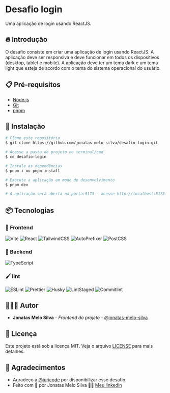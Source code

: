 # Desafio login

Uma aplicação de login usando ReactJS.

## 🔥 Introdução

O desafio consiste em criar uma aplicação de login usando ReactJS. A aplicação deve ser responsiva e deve funcionar em todos os dispositivos (desktop, tablet e mobile). A aplicação deve ter um tema dark e um tema light que esteja de acordo com o tema do sistema operacional do usuário.

## 📋 Pré-requisitos

- [Node.js](https://nodejs.org/en/download/)
- [Git](https://git-scm.com/downloads)
- [pnpm](https://pnpm.io/)

## 🚀 Instalação

```bash
# Clone este repositório
$ git clone https://github.com/jonatas-melo-silva/desafio-login.git

# Acesse a pasta do projeto no terminal/cmd
$ cd desafio-login

# Instale as dependências
$ pnpm i ou pnpm install

# Execute a aplicação em modo de desenvolvimento
$ pnpm dev

# A aplicação será aberta na porta:5173 - acesse http://localhost:5173
```

## 📦 Tecnologias

### 🎨 Frontend

![Vite](https://img.shields.io/badge/vite-%23646CFF.svg?style=for-the-badge&logo=vite&logoColor=white)
![React](https://img.shields.io/badge/react-%2320232a.svg?style=for-the-badge&logo=react&logoColor=%2361DAFB)
![TailwindCSS](https://img.shields.io/badge/tailwindcss-%2338B2AC.svg?style=for-the-badge&logo=tailwind-css&logoColor=white)
![AutoPrefixer](https://img.shields.io/badge/autoprefixer-%23FFFFFF.svg?style=for-the-badge&logo=autoprefixer&logoColor=white)
![PostCSS](https://img.shields.io/badge/postcss-%23DD3A0A.svg?style=for-the-badge&logo=postcss&logoColor=white)

### 🎲 Backend

![TypeScript](https://img.shields.io/badge/typescript-%23007ACC.svg?style=for-the-badge&logo=typescript&logoColor=white)

### 🖌️ lint

![ESLint](https://img.shields.io/badge/ESLint-4B3263?style=for-the-badge&logo=eslint&logoColor=white)
![Prettier](https://img.shields.io/badge/prettier-4B3263?style=for-the-badge&logo=prettier&logoColor=white)
![Husky](https://img.shields.io/badge/husky-4B3263?style=for-the-badge&logo=husky&logoColor=white)
![LintStaged](https://img.shields.io/badge/lint--staged-4B3263?style=for-the-badge&logo=lint-staged&logoColor=white)
![Commitlint](https://img.shields.io/badge/commitlint-4B3263?style=for-the-badge&logo=commitlint&logoColor=white)

## 🧑🏻‍💻 Autor

- **Jonatas Melo Silva** - *Frontend do projeto* - [@jonatas-melo-silva](https://www.github.com/jonatas-melo-silva)

## 📝 Licença

Este projeto está sob a licença MIT. Veja o arquivo [LICENSE](LICENSE) para mais detalhes.

## 📌 Agradecimentos

- Agradeço a [@iuricode](https://github.com/iuricode) por disponibilizar esse desafio.
- Feito com 💙 por Jonatas Melo Silva 👋🏻 [Meu linkedin](https://www.linkedin.com/in/jonatas-melo-silva/)